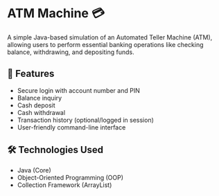 # ATM Machine 💳

A simple Java-based simulation of an Automated Teller Machine (ATM), allowing users to perform essential banking operations like checking balance, withdrawing, and depositing funds.

## 📌 Features

- Secure login with account number and PIN
- Balance inquiry
- Cash deposit
- Cash withdrawal
- Transaction history (optional/logged in session)
- User-friendly command-line interface

## 🛠️ Technologies Used

- Java (Core)
- Object-Oriented Programming (OOP)
- Collection Framework (ArrayList)
  
